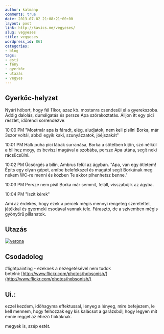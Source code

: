 ```yaml
---
author: kalmanp
comments: true
date: 2013-07-02 21:08:21+00:00
layout: post
link: http://kavics.me/vegyeses/
slug: vegyeses
title: vegyeses
wordpress_id: 861
categories:
- blog
tags:
- esti
- fény
- gyerkőc
- utazás
- vegyes
---
```


## Gyerkőc-helyzet


Nyári hóbort, hogy fél 11kor, azaz kb. mostanra csendesül el a gyerekszoba. Addig dalolás, dumálgatás és persze Apa szórakoztatás. Álljon itt egy pici részlet, ídőrendi sorrendezve:

10:00 PM
"Mostmár apa is fáradt, elég, aludjatok, nem kell pisilni Borka, már 3szor voltál, abból egyik kaki, szunyázzatok, jóéjszakát"

10:01 PM
Halk puha pici lábak surranása, Borka a sötétben kijön, szó nélkül a bilihez megy, és beviszi magával a szobába, persze Apa utána, segít neki rácsücsülni.

10:02 PM
Ücsörgés a bilin, Ambrus felül az ágyban.
"Apa, van egy ötletem! Építs egy olyan gépet, amibe belefekszel és magától segít Borkának meg nekem WC-re menni és közben Te akkor pihenhetsz benne."

10:03 PM
Persze nem pisil Borka már semmit, feláll, visszabújik az ágyba.

10:04 PM
"Iszit kérek"

Ami az érdekes, hogy ezek a percek mégis mennyi rengeteg szeretettel, játékkal és gyermeki csodával vannak tele. Fárasztó, de a szívemben mégis gyönyörű pillanatok.


## Utazás




[![verona](/kavicsblog/wp-content/uploads/2013/07/verona.jpg)](/kavicsblog/wp-content/uploads/2013/07/verona.jpg)





## Csodadolog


#lightpainting - ezeknek a nézegetésével nem tudok betelni: [http://www.flickr.com/photos/hobsonish/](http://www.flickr.com/photos/hobsonish/)


## Ui.:


ezzel kezdem, időhagyma effektussal, lényeg a lényeg, mire befejezem, le kell mennem, hogy felhozzak egy kis kalácsot a garázsból, hogy legyen mit ennie reggel az éhező fiókáknak.

megyek is, szép estét.
